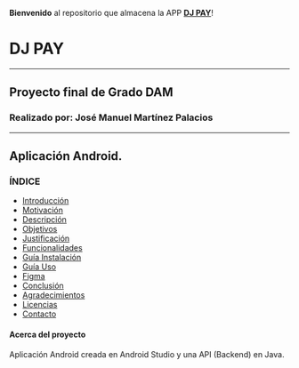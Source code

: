 **Bienvenido** al repositorio que almacena la APP [**DJ PAY**](https://github.com/ChemaDvp/Api_DjPay/wiki)!

# **DJ PAY**
---
## Proyecto final de Grado DAM

### Realizado por: José Manuel Martínez Palacios 
---

## Aplicación Android.

### **ÍNDICE**
- [Introducción](https://github.com/ChemaDvp/Api_DjPay/wiki/Introducción)
- [Motivación](https://github.com/ChemaDvp/Api_DjPay/wiki/Motivación)
- [Descripción](https://github.com/ChemaDvp/Api_DjPay/wiki/Descripción)
- [Objetivos](https://github.com/ChemaDvp/Api_DjPay/wiki/Objetivos)
- [Justificación](https://github.com/ChemaDvp/Api_DjPay/wiki/Justificación)
- [Funcionalidades](https://github.com/ChemaDvp/Api_DjPay/wiki/Funcionalidades)
- [Guía Instalación](https://github.com/ChemaDvp/Api_DjPay/wiki/GuíaInstalación)
- [Guía Uso](https://github.com/ChemaDvp/Api_DjPay/wiki/GuíaUso)
- [Figma](https://github.com/ChemaDvp/Api_DjPay/wiki/Figma)
- [Conclusión](https://github.com/ChemaDvp/Api_DjPay/wiki/Conclusión)
- [Agradecimientos](https://github.com/ChemaDvp/Api_DjPay/wiki/Agradecimientos)
- [Licencias](https://github.com/ChemaDvp/Api_DjPay/wiki/Licencias)
- [Contacto](https://github.com/ChemaDvp/Api_DjPay/wiki/Contacto)

#### Acerca del proyecto
Aplicación Android creada en Android Studio y una API (Backend) en Java.
